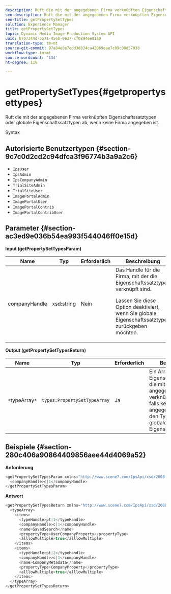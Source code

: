 ```yaml
---
description: Ruft die mit der angegebenen Firma verknüpften Eigenschaftssatztypen oder globale Eigenschaftssatztypen ab, wenn keine Firma angegeben ist.
seo-description: Ruft die mit der angegebenen Firma verknüpften Eigenschaftssatztypen oder globale Eigenschaftssatztypen ab, wenn keine Firma angegeben ist.
seo-title: getPropertySetTypes
solution: Experience Manager
title: getPropertySetTypes
topic: Dynamic Media Image Production System API
uuid: b707344d-5571-45eb-9e37-cf0894ee81a0
translation-type: tm+mt
source-git-commit: 97a84e8e7edd3d834ca42069eae7c09c00d57938
workflow-type: tm+mt
source-wordcount: '134'
ht-degree: 11%

---
```



# getPropertySetTypes{#getpropertysettypes}

Ruft die mit der angegebenen Firma verknüpften Eigenschaftssatztypen oder globale Eigenschaftssatztypen ab, wenn keine Firma angegeben ist.

Syntax

## Autorisierte Benutzertypen {#section-9c7c0d2cd2c94dfca3f96774b3a9a2c6}

* `IpsUser`
* `IpsAdmin`
* `IpsCompanyAdmin`
* `TrialSiteAdmin`
* `TrialSiteUser`
* `ImagePortalAdmin`
* `ImagePortalUser`
* `ImagePortalContrib`
* `ImagePortalContribUser`

## Parameter {#section-ac3ed9e036b54ea993f544046ff0e15d}

**Input (getPropertySetTypesParam)**

<table id="table_2590368FEEF04AD4B074412CBBA90F88"> 
 <thead> 
  <tr> 
   <th colname="col1" class="entry"> Name </th> 
   <th colname="col2" class="entry"> Typ </th> 
   <th colname="col3" class="entry"> Erforderlich </th> 
   <th colname="col4" class="entry"> Beschreibung </th> 
  </tr> 
 </thead>
 <tbody> 
  <tr> 
   <td colname="col1"> <span class="codeph"> <span class="varname"> companyHandle</span> </span> </td> 
   <td colname="col2"> <span class="codeph"> xsd:string</span> </td> 
   <td colname="col3"> Nein </td> 
   <td colname="col4">Das Handle für die Firma, mit der die Eigenschaftssatztypen verknüpft sind. <p>Lassen Sie diese Option deaktiviert, wenn Sie globale Eigenschaftssatztypen zurückgeben möchten. </p> </td> 
  </tr> 
 </tbody> 
</table>

**Output (getPropertySetTypesReturn)**

| Name | Typ | Erforderlich | Beschreibung |
|---|---|---|---|
| `*`typeArray`*` | `types:PropertySetTypeArray` | Ja | Ein Array von Eigenschaftssatztypen, die mit der angegebenen Firma verknüpft sind, oder, falls keine Firma angegeben wurde, mit den Typen des globalen Eigenschaftensatzes. |

## Beispiele {#section-280c406a90864409856aee44d4069a52}

**Anforderung**

```java
<getPropertySetTypesParam xmlns="http://www.scene7.com/IpsApi/xsd/2008-01-15">
  <companyHandle>c|1</companyHandle>
</getPropertySetTypesParam>
```

**Antwort**

```java
<getPropertySetTypesReturn xmlns="http://www.scene7.com/IpsApi/xsd/2008-01-15">
  <typeArray>
    <items>
      <typeHandle>pt|1</typeHandle>
      <companyHandle>c|1</companyHandle>
      <name>SavedSearch</name>
      <propertyType>UserCompanyProperty</propertyType>
      <alllowMultiple>true</alllowMultiple>
    </items>
    <items>
      <typeHandle>pt|2</typeHandle>
      <companyHandle>c|1</companyHandle>
      <name>CompanyMetadata</name>
      <propertyType>CompanyProperty</propertyType>
      <alllowMultiple>true</alllowMultiple>
    </items>
  </typeArray>
</getPropertySetTypesReturn>
```

